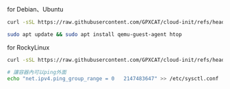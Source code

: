 for Debian、Ubuntu
```bash
curl -sSL https://raw.githubusercontent.com/GPXCAT/cloud-init/refs/heads/main/user-data_debian.sh | sudo -E bash
```
```bash
sudo apt update && sudo apt install qemu-guest-agent htop
```
for RockyLinux
```bash
curl -sSL https://raw.githubusercontent.com/GPXCAT/cloud-init/refs/heads/main/user-data_rocky.sh | sudo -E bash
```
```bash
# 讓容器內可以ping外面
echo "net.ipv4.ping_group_range = 0   2147483647" >> /etc/sysctl.conf
```